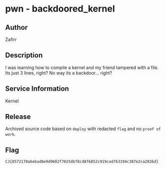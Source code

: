 # pwn - backdoored\_kernel 

## Author
Zafirr

## Description
I was learning how to compile a kernel and my friend tampered with a file. Its just 3 lines, right? No way its a backdoor... right?

## Service Information
Kernel

## Release
Archived source code based on `deploy` with redacted `flag` and no `proof of work`.

## Flag
`CJ{8572170a6ebad8e9d9602f7025dbf8cd8f6852c919cad763194c387e2ca2026d}`
